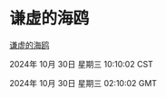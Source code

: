 # 谦虚的海鸥
[谦虚的海鸥](http://219.139.197.74:56308/qxdho/course/base/hotlink/index.php)

2024年 10月 30日 星期三 10:10:02 CST

2024年 10月 30日 星期三 02:10:02 GMT
